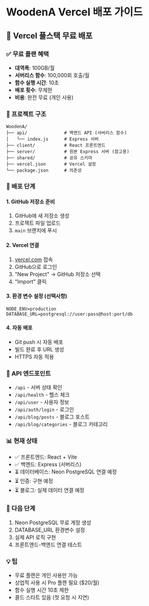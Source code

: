 # WoodenA Vercel 배포 가이드

## 🚀 Vercel 풀스택 무료 배포

### ✅ 무료 플랜 혜택
- **대역폭**: 100GB/월
- **서버리스 함수**: 100,000회 호출/월
- **함수 실행 시간**: 10초
- **배포 횟수**: 무제한
- **비용**: 완전 무료 (개인 사용)

### 📁 프로젝트 구조
```
WoodenA/
├── api/              # 백엔드 API (서버리스 함수)
│   └── index.js      # Express 서버
├── client/           # React 프론트엔드
├── server/           # 원본 Express 서버 (참고용)
├── shared/           # 공유 스키마
├── vercel.json       # Vercel 설정
└── package.json      # 의존성
```

### 🔧 배포 단계

#### 1. GitHub 저장소 준비
1. GitHub에 새 저장소 생성
2. 프로젝트 파일 업로드
3. `main` 브랜치에 푸시

#### 2. Vercel 연결
1. [vercel.com](https://vercel.com) 접속
2. GitHub으로 로그인
3. "New Project" → GitHub 저장소 선택
4. "Import" 클릭

#### 3. 환경 변수 설정 (선택사항)
```
NODE_ENV=production
DATABASE_URL=postgresql://user:pass@host:port/db
```

#### 4. 자동 배포
- Git push 시 자동 배포
- 빌드 완료 후 URL 생성
- HTTPS 자동 적용

### 🔗 API 엔드포인트
- `/api` - 서버 상태 확인
- `/api/health` - 헬스 체크
- `/api/user` - 사용자 정보
- `/api/auth/login` - 로그인
- `/api/blog/posts` - 블로그 포스트
- `/api/blog/categories` - 블로그 카테고리

### 📊 현재 상태
- ✅ 프론트엔드: React + Vite
- ✅ 백엔드: Express (서버리스)
- ⏳ 데이터베이스: Neon PostgreSQL 연결 예정
- ⏳ 인증: 구현 예정
- ⏳ 블로그: 실제 데이터 연결 예정

### 🎯 다음 단계
1. Neon PostgreSQL 무료 계정 생성
2. DATABASE_URL 환경변수 설정
3. 실제 API 로직 구현
4. 프론트엔드-백엔드 연결 테스트

### 💡 팁
- 무료 플랜은 개인 사용만 가능
- 상업적 사용 시 Pro 플랜 필요 ($20/월)
- 함수 실행 시간 10초 제한
- 콜드 스타트 있음 (첫 요청 시 지연)
